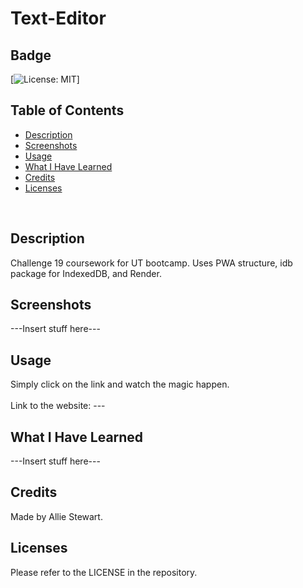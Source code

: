 # Text-Editor

## Badge
[![License: MIT](https://img.shields.io/badge/License-MIT-yellow.svg)]
</br>

## Table of Contents
- [Description](#description)
- [Screenshots](#screenshots)
- [Usage](#usage)
- [What I Have Learned](#what-i-have-learned)
- [Credits](#credits)
- [Licenses](#licenses)
</br>

## Description
Challenge 19 coursework for UT bootcamp. Uses PWA structure, idb package for IndexedDB, and Render.

## Screenshots
---Insert stuff here---

## Usage
Simply click on the link and watch the magic happen. </br>  
Link to the website: --- </br>

## What I Have Learned
---Insert stuff here---

## Credits
Made by Allie Stewart. </br>

## Licenses
Please refer to the LICENSE in the repository. </br>